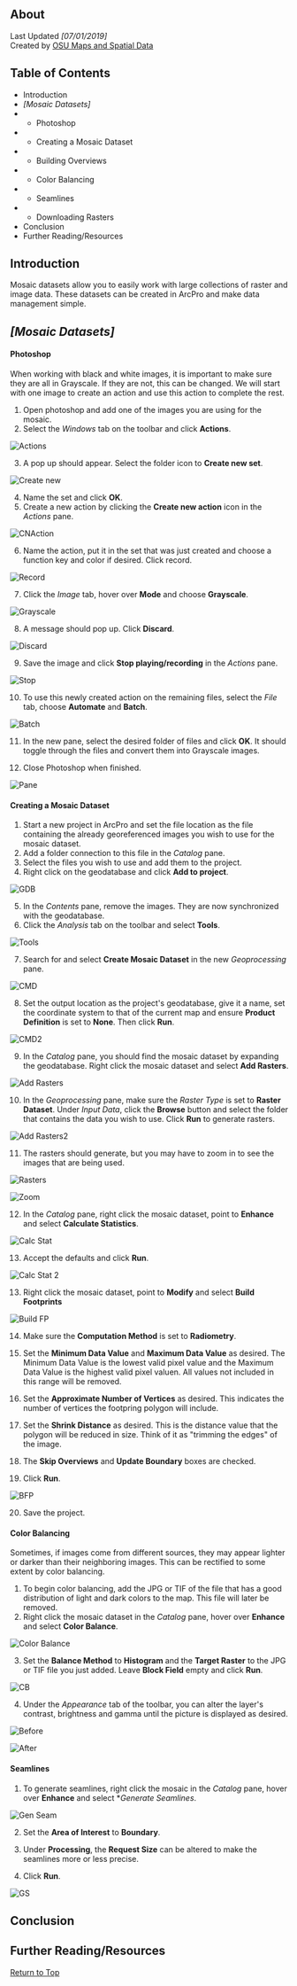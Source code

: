 ## About
Last Updated *[07/01/2019]*   
Created by [OSU Maps and Spatial Data](https://info.library.okstate.edu/map-room)


## Table of Contents
- Introduction 
- *[Mosaic Datasets]*
- - Photoshop
- - Creating a Mosaic Dataset
- - Building Overviews
- - Color Balancing
- - Seamlines
- - Downloading Rasters
- Conclusion
- Further Reading/Resources

## Introduction
Mosaic datasets allow you to easily work with large collections of raster and image data. These datasets can be created in ArcPro and make data management simple.

## *[Mosaic Datasets]*

#### Photoshop
When working with black and white images, it is important to make sure they are all in Grayscale. If they are not, this can be changed. We will start with one image to create an action and use this action to complete the rest.

1. Open photoshop and add one of the images you are using for the mosaic.
2. Select the *Windows* tab on the toolbar and click **Actions**.

![Actions](images/Actions.PNG)

3. A pop up should appear. Select the folder icon to **Create new set**.

![Create new](images/CreateNew.PNG)

4. Name the set and click **OK**.
5. Create a new action by clicking the **Create new action** icon in the *Actions* pane.

![CNAction](images/CNAction.PNG)

6. Name the action, put it in the set that was just created and choose a function key and color if desired. Click record.

![Record](images/Record.PNG)

7. Click the *Image* tab, hover over **Mode** and choose **Grayscale**.

![Grayscale](images/Grayscale.PNG)

8. A message should pop up. Click **Discard**.

![Discard](images/Discard.PNG)

9. Save the image and click **Stop playing/recording** in the *Actions* pane.

![Stop](images/Stop.PNG)

10. To use this newly created action on the remaining files, select the *File* tab, choose **Automate** and **Batch**.

![Batch](images/Batch.PNG)

11. In the new pane, select the desired folder of files and click **OK**. It should toggle through the files and convert them into Grayscale images.

12. Close Photoshop when finished.

![Pane](images/Pane.PNG)

#### Creating a Mosaic Dataset
1. Start a new project in ArcPro and set the file location as the file containing the already georeferenced images you wish to use for the mosaic dataset.
2. Add a folder connection to this file in the *Catalog* pane.
3. Select the files you wish to use and add them to the project. 
4. Right click on the geodatabase and click **Add to project**.

![GDB](images/GDB.PNG)

5. In the *Contents* pane, remove the images. They are now synchronized with the geodatabase.
6. Click the *Analysis* tab on the toolbar and select **Tools**.

![Tools](images/Tools.PNG)

7. Search for and select **Create Mosaic Dataset** in the new *Geoprocessing* pane. 

![CMD](images/CMD.PNG)

8. Set the output location as the project's geodatabase, give it a name, set the coordinate system to that of the current map and ensure **Product Definition** is set to **None**. Then click **Run**.

![CMD2](images/CMD2.PNG)

9. In the *Catalog* pane, you should find the mosaic dataset by expanding the geodatabase. Right click the mosaic dataset and select **Add Rasters**.

![Add Rasters](images/AddRasters.PNG)

10. In the *Geoprocessing* pane, make sure the *Raster Type* is set to **Raster Dataset**. Under *Input Data*, click the **Browse** button and select the folder that contains the data you wish to use. Click **Run** to generate rasters.

![Add Rasters2](images/AddRasters2.PNG)

11. The rasters should generate, but you may have to zoom in to see the images that are being used.

![Rasters](images/Rasters.PNG)

![Zoom](images/Zoom.PNG)

12. In the *Catalog* pane, right click the mosaic dataset, point to **Enhance** and select **Calculate Statistics**.

![Calc Stat](images/CalcStat.PNG)

13. Accept the defaults and click **Run**.

![Calc Stat 2](images/CalcStat2.PNG)

13. Right click the mosaic dataset, point to **Modify** and select **Build Footprints**

![Build FP](images/BuildFP.PNG)

14. Make sure the **Computation Method** is set to **Radiometry**.

15. Set the **Minimum Data Value** and **Maximum Data Value** as desired. The Minimum Data Value is the lowest valid pixel value and the Maximum Data Value is the highest valid pixel valuen. All values not included in this range will be removed.

16. Set the **Approximate Number of Vertices** as desired. This indicates the number of vertices the footpring polygon will include.

17. Set the **Shrink Distance** as desired. This is the distance value that the polygon will be reduced in size. Think of it as "trimming the edges" of the image.

18. The **Skip Overviews** and **Update Boundary** boxes are checked. 

19. Click **Run**.

![BFP](images/BFP.PNG)

20. Save the project.

#### Color Balancing
Sometimes, if images come from different sources, they may appear lighter or darker than their neighboring images. This can be rectified to some extent by color balancing.

1. To begin color balancing, add the JPG or TIF of the file that has a good distribution of light and dark colors to the map. This file will later be removed.
2. Right click the mosaic dataset in the *Catalog* pane, hover over **Enhance** and select **Color Balance**.

![Color Balance](images/ColorBalance.PNG)

3. Set the **Balance Method** to **Histogram** and the **Target Raster** to the JPG or TIF file you just added. Leave **Block Field** empty and click **Run**.

![CB](images/CB.PNG)

4. Under the *Appearance* tab of the toolbar, you can alter the layer's contrast, brightness and gamma until the picture is displayed as desired. 

![Before](images/Before.PNG)

![After](images/After.PNG)

#### Seamlines
1. To generate seamlines, right click the mosaic in the *Catalog* pane, hover over **Enhance** and select **Generate Seamlines*.

![Gen Seam](images/GenSeam.PNG)

2. Set the **Area of Interest** to **Boundary**.

3. Under **Processing**, the **Request Size** can be altered to make the seamlines more or less precise.

4. Click **Run**.

![GS](images/GS.PNG)

## Conclusion

## Further Reading/Resources


[Return to Top](#about)
